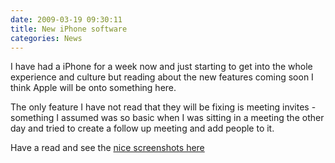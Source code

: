 ```yaml
---
date: 2009-03-19 09:30:11
title: New iPhone software
categories: News
---
```


I have had a iPhone for a week now and just starting to get into the whole experience and culture but reading about the new features coming soon I think Apple will be onto something here.

The only feature I have not read that they will be fixing is meeting invites - something I assumed was so basic when I was sitting in a meeting the other day and tried to create a follow up meeting and add people to it.

Have a read and see the [nice screenshots here](http://www.appleinsider.com/articles/09/03/17/iphone_os_3_0_first_impressions_and_photos.html)
